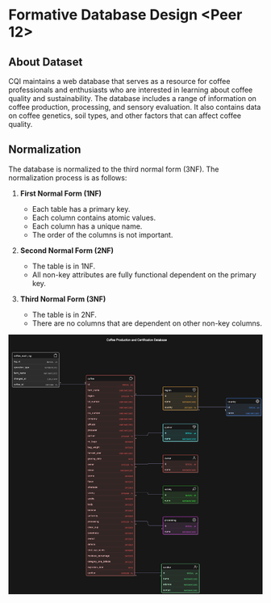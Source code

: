 # Formative Database Design <Peer 12>

## About Dataset
CQI maintains a web database that serves as a resource for coffee professionals and enthusiasts who are interested in learning about coffee quality and sustainability. The database includes a range of information on coffee production, processing, and sensory evaluation. It also contains data on coffee genetics, soil types, and other factors that can affect coffee quality.

## Normalization
The database is normalized to the third normal form (3NF). The normalization process is as follows:

1. **First Normal Form (1NF)**
    - Each table has a primary key.
    - Each column contains atomic values.
    - Each column has a unique name.
    - The order of the columns is not important.

2. **Second Normal Form (2NF)**
    - The table is in 1NF.
    - All non-key attributes are fully functional dependent on the primary key.

3. **Third Normal Form (3NF)**
    - The table is in 2NF.
    - There are no columns that are dependent on other non-key columns.
    
![ERD Diagram](./image.png)